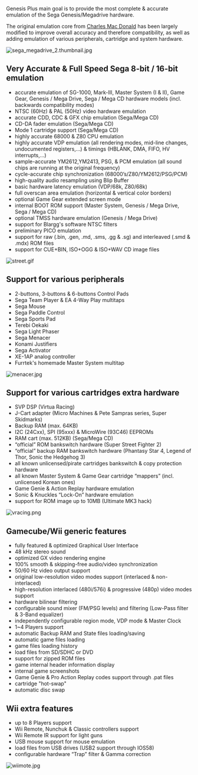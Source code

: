 
Genesis Plus main goal is to provide the most complete & accurate emulation of the Sega Genesis/Megadrive hardware.

The original emulation core from [Charles Mac Donald](http://cgfm2.emuviews.com/) has been largely modified to improve overall accuracy and therefore compatibility, as well as adding emulation of various peripherals, cartridge and system hardware.

![sega_megadrive_2.thumbnail.jpg](https://bitbucket.org/repo/7AjE6M/images/4007718275-sega_megadrive_2.thumbnail.jpg)


## Very Accurate & Full Speed Sega 8-bit / 16-bit emulation ##
  * accurate emulation of SG-1000, Mark-III, Master System (I & II), Game Gear, Genesis / Mega Drive, Sega / Mega CD hardware models (incl. backwards compatibility modes)
  * NTSC (60Hz) & PAL (50Hz) video hardware emulation
  * accurate CDD, CDC & GFX chip emulation (Sega/Mega CD)
  * CD-DA fader emulation (Sega/Mega CD)
  * Mode 1 cartridge support (Sega/Mega CD)
  * highly accurate 68000 & Z80 CPU emulation
  * highly accurate VDP emulation (all rendering modes, mid-line changes, undocumented registers,…) & timings (HBLANK, DMA, FIFO, HV interrupts,…)
  * sample-accurate YM2612,YM2413, PSG, & PCM emulation (all sound chips are running at the original frequency)
  * cycle-accurate chip synchronization (68000’s/Z80/YM2612/PSG/PCM)
  * high-quality audio resampling using Blip Buffer
  * basic hardware latency emulation (VDP/68k, Z80/68k)
  * full overscan area emulation (horizontal & vertical color borders)
  * optional Game Gear extended screen mode
  * internal BOOT ROM support (Master System, Genesis / Mega Drive, Sega / Mega CD)
  * optional TMSS hardware emulation (Genesis / Mega Drive)
  * support for Blargg's software NTSC filters
  * preliminary PICO emulation
  * support for raw (.bin, .gen, .md, .sms, .gg & .sg) and interleaved (.smd & .mdx) ROM files
  * support for CUE+BIN, ISO+OGG & ISO+WAV CD image files

![street.gif](https://bitbucket.org/repo/7AjE6M/images/607524734-street.gif)

## Support for various peripherals ##
  * 2-buttons, 3-buttons & 6-buttons Control Pads 
  * Sega Team Player & EA 4-Way Play multitaps
  * Sega Mouse
  * Sega Paddle Control
  * Sega Sports Pad
  * Terebi Oekaki
  * Sega Light Phaser
  * Sega Menacer 
  * Konami Justifiers
  * Sega Activator
  * XE-1AP analog controller
  * Furrtek's homemade Master System multitap 

![menacer.jpg](https://bitbucket.org/repo/7AjE6M/images/4221166085-menacer.jpg)

## Support for various cartridges extra hardware ##
  * SVP DSP (Virtua Racing)
  * J-Cart adapter (Micro Machines & Pete Sampras series, Super Skidmarks)
  * Backup RAM (max. 64KB)
  * I2C (24Cxx), SPI (95xxx) & MicroWire (93C46) EEPROMs
  * RAM cart (max. 512KB) (Sega/Mega CD)
  * “official” ROM bankswitch hardware (Super Street Fighter 2)
  * “official” backup RAM bankswitch hardware (Phantasy Star 4, Legend of Thor, Sonic the Hedgehog 3)
  * all known unlicensed/pirate cartridges bankswitch & copy protection hardware
  * all known Master System & Game Gear cartridge “mappers” (incl. unlicensed Korean ones)
  * Game Genie & Action Replay hardware emulation
  * Sonic & Knuckles “Lock-On” hardware emulation
  * support for ROM image up to 10MB (Ultimate MK3 hack)

![vracing.png](https://bitbucket.org/repo/7AjE6M/images/802538951-vracing.png)

## Gamecube/Wii generic features ##

  * fully featured & optimized Graphical User Interface
  * 48 kHz stereo sound
  * optimized GX video rendering engine
  * 100% smooth & skipping-free audio/video synchronization
  * 50/60 Hz video output support
  * original low-resolution video modes support (interlaced & non-interlaced)
  * high-resolution interlaced (480i/576i) & progressive (480p) video modes support
  * hardware bilinear filtering
  * configurable sound mixer (FM/PSG levels) and filtering (Low-Pass filter & 3-Band equalizer)
  * independently configurable region mode, VDP mode & Master Clock
  * 1~4 Players support
  * automatic Backup RAM and State files loading/saving
  * automatic game files loading
  * game files loading history
  * load files from SD/SDHC or DVD
  * support for zipped ROM files
  * game internal header information display
  * internal game screenshots
  * Game Genie & Pro Action Replay codes support through .pat files
  * cartridge "hot-swap"
  * automatic disc swap


## Wii extra features ##
  * up to 8 Players support 
  * Wii Remote, Nunchuk & Classic controllers support 
  * Wii Remote IR support for light guns
  * USB mouse support for mouse emulation
  * load files from USB drives (USB2 support through IOS58)
  * configurable hardware “Trap” filter & Gamma correction

![wiimote.jpg](https://bitbucket.org/repo/7AjE6M/images/2853669073-wiimote.jpg)